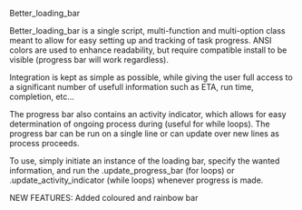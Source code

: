 Better_loading_bar

Better_loading_bar is a single script, multi-function and multi-option class meant to allow for easy setting up and tracking of task progress. ANSI colors are used to enhance readability, but require compatible install to be visible (progress bar will work regardless).

Integration is kept as simple as possible, while giving the user full access to a significant number of usefull information such as ETA, run time, completion, etc...

The progress bar also contains an activity indicator, which allows for easy determination of ongoing process during (useful for while loops).
The progress bar can be run on a single line or can update over new lines as process proceeds.

To use, simply initiate an instance of the loading bar, specify the wanted information, and run the .update_progress_bar (for loops) or .update_activity_indicator (while loops) whenever progress is made.

NEW FEATURES: Added coloured and rainbow bar
